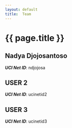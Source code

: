 ```yaml
---
layout: default
title:  Team
---
```


# {{ page.title }}


## Nadya Djojosantoso
***UCI Net ID***: ndjojosa

## USER 2
***UCI Net ID***: ucinetid2

## USER 3
***UCI Net ID***: ucinetid3
